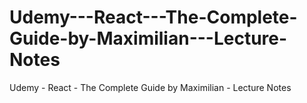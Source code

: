 # Udemy---React---The-Complete-Guide-by-Maximilian---Lecture-Notes
Udemy - React - The Complete Guide by Maximilian - Lecture Notes
